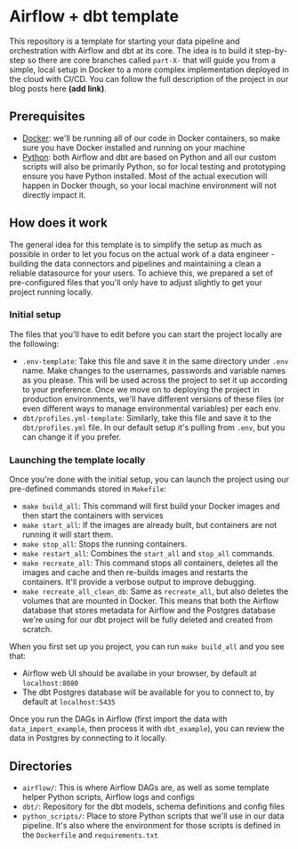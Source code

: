 # Airflow + dbt template
This repository is a template for starting your data pipeline and orchestration with Airflow and dbt at its core.
The idea is to build it step-by-step so there are core branches called `part-X-` that will guide you from a simple, local setup in Docker to a more complex implementation deployed in the cloud with CI/CD.
You can follow the full description of the project in our blog posts here **(add link)**.

## Prerequisites
- [Docker](https://www.docker.com/): we'll be running all of our code in Docker containers, so make sure you have Docker installed and running on your machine
- [Python](https://www.python.org/): both Airflow and dbt are based on Python and all our custom scripts will also be primarily Python, so for local testing and prototyping ensure you have Python installed. Most of the actual execution will happen in Docker though, so your local machine environment will not directly impact it.

## How does it work
The general idea for this template is to simplify the setup as much as possible in order to let you focus on the actual work of a data engineer - building the data connectors and pipelines and maintaining a clean a reliable datasource for your users. To achieve this, we prepared a set of pre-configured files that you'll  only have to adjust slightly to get your project running locally.

### Initial setup
The files that you'll have to edit before you can start the project locally are the following:
- `.env-template`: Take this file and save it in the same directory under `.env` name. Make changes to the usernames, passwords and variable names as you please. This will be used across the project to set it up according to your preference. Once we move on to deploying the project in production environments, we'll have different versions of these files (or even different ways to manage environmental variables) per each env.
- `dbt/profiles.yml-template`: Similarly, take this file and save it to the `dbt/profiles.yml` file. In our default setup it's pulling from `.env`, but you can change it if you prefer.

### Launching the template locally
Once you're done with the initial setup, you can launch the project using our pre-defined commands stored in `Makefile`:
- `make build_all`: This command will first build your Docker images and then start the containers with services
- `make start_all`: If the images are already built, but containers are not running it will start them.
- `make stop_all`: Stops the running containers.
- `make restart_all`: Combines the `start_all` and `stop_all` commands.
- `make recreate_all`: This command stops all containers, deletes all the images and cache and then re-builds images and restarts the containers. It'll provide a verbose output to improve debugging.
- `make recreate_all_clean_db`: Same as `recreate_all`, but also deletes the volumes that are mounted in Docker. This means that both the Airflow database that stores metadata for Airflow and the Postgres database we're using for our dbt project will be fully deleted and created from scratch.

When you first set up you project, you can run `make build_all` and you see that:
- Airflow web UI should be availabe in your browser, by default at `localhost:8080`
- The dbt Postgres database will be available for you to connect to, by default at `localhost:5435`

Once you run the DAGs in Airflow (first import the data with `data_import_example`, then process it with `dbt_example`), you can review the data in Postgres by connecting to it locally.

## Directories
- `airflow/`: This is where Airflow DAGs are, as well as some template helper Python scripts, Airflow logs and configs
- `dbt/`: Repository for the dbt models, schema definitions and config files
- `python_scripts/`: Place to store Python scripts that we'll use in our data pipeline. It's also where the environment for those scripts is defined in the `Dockerfile` and `requirements.txt`
